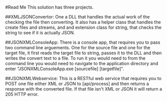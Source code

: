#Read Me
This solution has three projects.

##XMLJSONConvertor:
One a DLL that handles the actual work of the checking the file then converting. It also has a helper class that handles the create files and streams, and and extension class for string, that checks the string to see if it is actually JSON.

##JSONXMLConsoleApp:
There is a console app, that requires you to pass two command line arguements. One for the source file and one for the target file, it first reads the target file to string, passes it to the DLL and then writes the convert text to a file. To run it you would need to from the command line you would need to navigate to the application directory and enter "JSONXMLConsoleApp.exe [sourcefile] [targetfile]".

##JSONXMLWebservice:
This is a RESTful web service that requires you to POST one file either XML or JSON to [api/process] and then returns a response with the converted file. If that file isn't XML or JSON it will return a 205 HTTP error.
